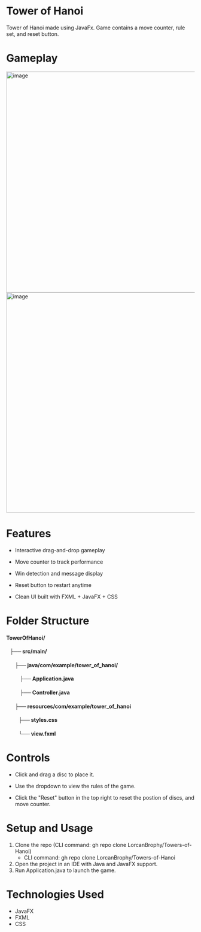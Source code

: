 # Tower of Hanoi

Tower of Hanoi made using JavaFx. Game contains a move counter, rule set, and reset button.

# Gameplay
<img width="893" height="590" alt="image" src="https://github.com/user-attachments/assets/f02cfd0f-1363-4731-9095-6eaea34efcfb" />
<img width="896" height="588" alt="image" src="https://github.com/user-attachments/assets/01098482-e5c1-4fa5-b201-82e9ea8e9848" />

# Features
- Interactive drag-and-drop gameplay

- Move counter to track performance

- Win detection and message display

- Reset button to restart anytime

- Clean UI built with FXML + JavaFX + CSS

# Folder Structure

#### TowerOfHanoi/
#### &nbsp;&nbsp;&nbsp;├── src/main/
#### &nbsp;&nbsp;&nbsp;&nbsp;&nbsp;&nbsp;&nbsp;├── java/com/example/tower_of_hanoi/
#### &nbsp;&nbsp;&nbsp;&nbsp;&nbsp;&nbsp;&nbsp;&nbsp;&nbsp;&nbsp;&nbsp;├── Application.java
#### &nbsp;&nbsp;&nbsp;&nbsp;&nbsp;&nbsp;&nbsp;&nbsp;&nbsp;&nbsp;&nbsp;├── Controller.java

#### &nbsp;&nbsp;&nbsp;&nbsp;&nbsp;&nbsp;&nbsp;├── resources/com/example/tower_of_hanoi
#### &nbsp;&nbsp;&nbsp;&nbsp;&nbsp;&nbsp;&nbsp;&nbsp;&nbsp;&nbsp;├── styles.css
#### &nbsp;&nbsp;&nbsp;&nbsp;&nbsp;&nbsp;&nbsp;&nbsp;&nbsp;&nbsp;└── view.fxml

# Controls
- Click and drag a disc to place it.

- Use the dropdown to view the rules of the game.

- Click the "Reset" button in the top right to reset the postion of discs, and move counter.

# Setup and Usage
1. Clone the repo (CLI command: gh repo clone LorcanBrophy/Towers-of-Hanoi)
   - CLI command: gh repo clone LorcanBrophy/Towers-of-Hanoi
3. Open the project in an IDE with Java and JavaFX support.
4. Run Application.java to launch the game.

# Technologies Used
- JavaFX
- FXML
- CSS
